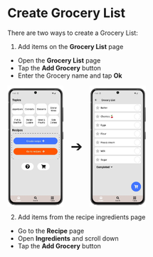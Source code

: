 # Create Grocery List

There are two ways to create a Grocery List:  
1. Add items on the **Grocery List** page  
  - Open the **Grocery List** page
  - Tap the **Add Grocery** button
  - Enter the Grocery name and tap **Ok**

<div style="display: flex; gap: 16px; align-items: center;">
  <img src="img/main_screen.webp" style="width:25%; vertical-align: middle;">
  <span style="font-size: 2rem; vertical-align: middle;">➔</span>
  <img src="img/grocery_list.webp" style="width:25%; vertical-align: middle;">
</div>

2. Add items from the recipe ingredients page
  - Go to the **Recipe** page
  - Open **Ingredients** and scroll down
  - Tap the **Add Grocery** button
